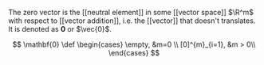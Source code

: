 
The zero vector is the [[neutral element]] in some [[vector space]] $\R^m$ with respect to [[vector addition]], i.e. the [[vector]] that doesn't translates. It is denoted as $\mathbf{0}$ or $\vec{0}$.

$$
\mathbf{0} \def
\begin{cases}
\empty, &m=0 \\
[0]^{m}_{i=1}, &m > 0\\
\end{cases}
$$
